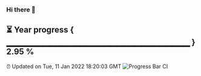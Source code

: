 ### Hi there 👋
⏳ Year progress { ▁▁▁▁▁▁▁▁▁▁▁▁▁▁▁▁▁▁▁▁▁▁▁▁▁▁▁▁▁▁ } 2.95 %
---
⏰ Updated on Tue, 11 Jan 2022 18:20:03 GMT
![Progress Bar CI](https://github.com/liununu/liununu/workflows/Progress%20Bar%20CI/badge.svg)
